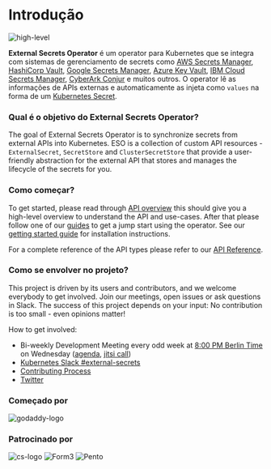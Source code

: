 # Introdução

![high-level](./pictures/diagrams-high-level-simple.png)

**External Secrets Operator** é um operator para Kubernetes que se integra com sistemas de gerenciamento de secrets como [AWS Secrets
Manager](https://aws.amazon.com/secrets-manager/), [HashiCorp
Vault](https://www.vaultproject.io/), [Google Secrets
Manager](https://cloud.google.com/secret-manager), [Azure Key
Vault](https://azure.microsoft.com/en-us/services/key-vault/), [IBM Cloud Secrets Manager](https://www.ibm.com/cloud/secrets-manager), [CyberArk Conjur](https://www.conjur.org) e muitos outros. O operator lê as informações de APIs externas e automaticamente as injeta como `values` na forma de um [Kubernetes
Secret](https://kubernetes.io/docs/concepts/configuration/secret/).

### Qual é o objetivo do External Secrets Operator?

The goal of External Secrets Operator is to synchronize secrets from external
APIs into Kubernetes. ESO is a collection of custom API resources -
`ExternalSecret`, `SecretStore` and `ClusterSecretStore` that provide a
user-friendly abstraction for the external API that stores and manages the
lifecycle of the secrets for you.

### Como começar?

To get started, please read through [API overview](introduction/overview.md) this should
give you a high-level overview to understand the API and use-cases. After that
please follow one of our [guides](guides/introduction.md) to get a jump start
using the operator. See our [getting started guide](introduction/getting-started.md) for installation instructions.

For a complete reference of the API types please refer to our [API
Reference](api/spec.md).

### Como se envolver no projeto?

This project is driven by its users and contributors, and we welcome everybody
to get involved. Join our meetings, open issues or ask questions in Slack. The
success of this project depends on your input: No contribution is too small -
even opinions matter!

How to get involved:

- Bi-weekly Development Meeting every odd week at [8:00 PM Berlin Time](https://dateful.com/time-zone-converter?t=20:00&tz=Europe/Berlin) on Wednesday
  ([agenda](https://hackmd.io/GSGEpTVdRZCP6LDxV3FHJA), [jitsi call](https://meet.jit.si/eso-community-meeting))
- [Kubernetes Slack
  #external-secrets](https://kubernetes.slack.com/messages/external-secrets)
- [Contributing Process](contributing/process.md)
- [Twitter](https://twitter.com/ExtSecretsOptr)

### Começado por

![godaddy-logo](./pictures/godaddy_logo.png)

### Patrocinado por

![cs-logo](./pictures/cs_logo.png)
![Form3](./pictures/form3_logo.png)
![Pento](./pictures/pento_logo.png)
